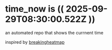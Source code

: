# time_now is (( 2025-09-29T08:30:00.522Z ))

an automated repo that shows the currnent time

inspired by [breakingheatmap](https://github.com/breakingheatmap/breakingheatmap)